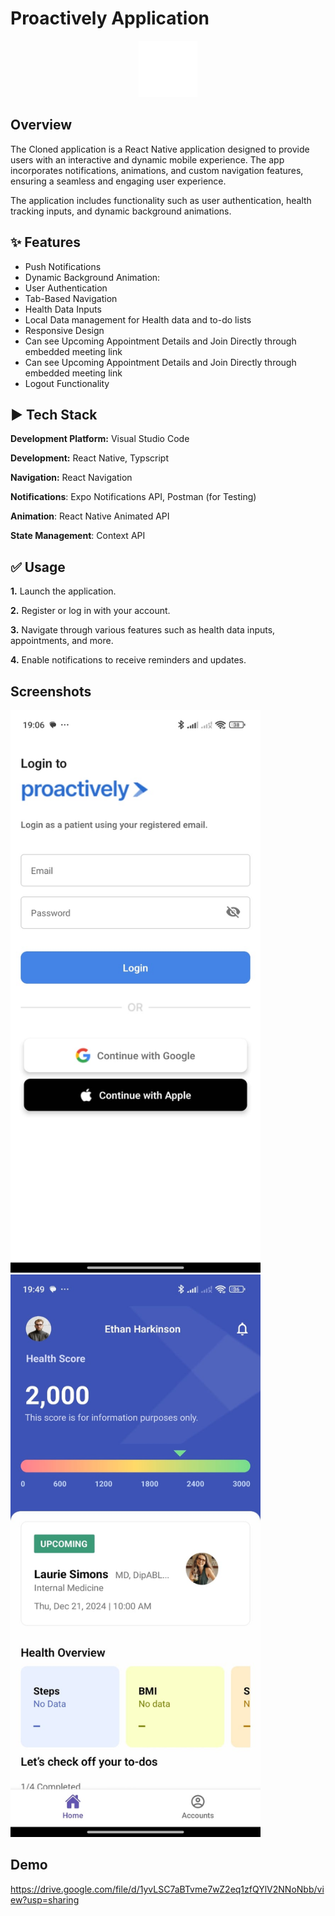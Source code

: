 # Proactively Application

<div style="text-align: center;">
  <img alt="Logo" src="src/assets/splash.png"  />
</div>

## Overview

The Cloned application is a React Native application designed to provide users with an interactive and dynamic mobile experience. The app incorporates notifications, animations, and custom navigation features, ensuring a seamless and engaging user experience.

The application includes functionality such as user authentication, health tracking inputs, and dynamic background animations.

## ✨ Features

- Push Notifications
- Dynamic Background Animation:
- User Authentication
- Tab-Based Navigation
- Health Data Inputs
- Local Data management for Health data and to-do lists
- Responsive Design
- Can see Upcoming Appointment Details and Join Directly through embedded meeting link
- Can see Upcoming Appointment Details and Join Directly through embedded meeting link
- Logout Functionality

## ▶️ Tech Stack

**Development Platform:** Visual Studio Code

**Development:** React Native, Typscript

**Navigation:** React Navigation

**Notifications**: Expo Notifications API, Postman (for Testing)

**Animation**: React Native Animated API

**State Management**: Context API

## ✅ Usage

**1.** Launch the application.

**2.** Register or log in with your account.

**3.** Navigate through various features such as health data inputs, appointments, and more.

**4.** Enable notifications to receive reminders and updates.

## Screenshots

<img alt= "Login" src = "Login.jpeg" style = "width: 400px; height: 900px">

<img alt= "Home" src = "Home.jpeg" style = "width: 400px; height: 900px">

## Demo

https://drive.google.com/file/d/1yvLSC7aBTvme7wZ2eq1zfQYlV2NNoNbb/view?usp=sharing
